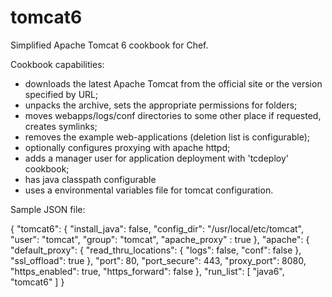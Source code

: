 tomcat6
=======

Simplified Apache Tomcat 6 cookbook for Chef.

Cookbook capabilities:

 - downloads the latest Apache Tomcat from the official site or the version specified by URL;
 - unpacks the archive, sets the appropriate permissions for folders;
 - moves webapps/logs/conf directories to some other place if requested, creates symlinks;
 - removes the example web-applications (deletion list is configurable);
 - optionally configures proxying with apache httpd;
 - adds a manager user for application deployment with 'tcdeploy' cookbook;
 - has java classpath configurable
 - uses a environmental variables file for tomcat configuration.


Sample JSON file:

{
    "tomcat6": {
        "install_java": false,
        "config_dir": "/usr/local/etc/tomcat",
        "user": "tomcat",
        "group": "tomcat",
        "apache_proxy" : true
    },
    "apache": {
        "default_proxy": {
            "read_thru_locations": {
                "logs": false,
                "conf": false
                },
            "ssl_offload": true
            },
            "port": 80,
            "port_secure": 443,
            "proxy_port": 8080,
            "https_enabled": true,
            "https_forward": false
    },
    "run_list": [
        "java6",
        "tomcat6"
    ]
}
